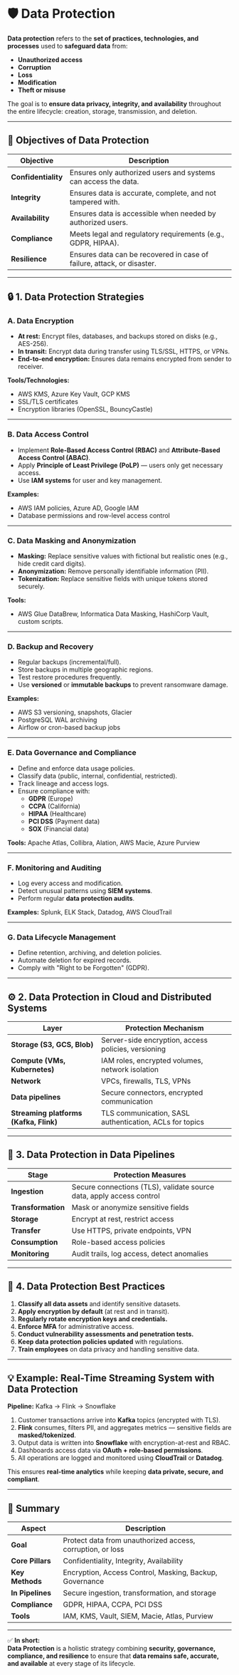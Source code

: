 # 🛡️ Data Protection

**Data protection** refers to the **set of practices, technologies, and processes** used to **safeguard data** from:
- **Unauthorized access**
- **Corruption**
- **Loss**
- **Modification**
- **Theft or misuse**

The goal is to **ensure data privacy, integrity, and availability** throughout the entire lifecycle: creation, storage, transmission, and deletion.

---

## 🎯 Objectives of Data Protection

| Objective | Description |
|------------|--------------|
| **Confidentiality** | Ensures only authorized users and systems can access the data. |
| **Integrity** | Ensures data is accurate, complete, and not tampered with. |
| **Availability** | Ensures data is accessible when needed by authorized users. |
| **Compliance** | Meets legal and regulatory requirements (e.g., GDPR, HIPAA). |
| **Resilience** | Ensures data can be recovered in case of failure, attack, or disaster. |

---

## 🔒 1. Data Protection Strategies

### A. Data Encryption
- **At rest:** Encrypt files, databases, and backups stored on disks (e.g., AES-256).  
- **In transit:** Encrypt data during transfer using TLS/SSL, HTTPS, or VPNs.  
- **End-to-end encryption:** Ensures data remains encrypted from sender to receiver.  

**Tools/Technologies:**  
- AWS KMS, Azure Key Vault, GCP KMS  
- SSL/TLS certificates  
- Encryption libraries (OpenSSL, BouncyCastle)

---

### B. Data Access Control
- Implement **Role-Based Access Control (RBAC)** and **Attribute-Based Access Control (ABAC)**.  
- Apply **Principle of Least Privilege (PoLP)** — users only get necessary access.  
- Use **IAM systems** for user and key management.

**Examples:**  
- AWS IAM policies, Azure AD, Google IAM  
- Database permissions and row-level access control

---

### C. Data Masking and Anonymization
- **Masking:** Replace sensitive values with fictional but realistic ones (e.g., hide credit card digits).  
- **Anonymization:** Remove personally identifiable information (PII).  
- **Tokenization:** Replace sensitive fields with unique tokens stored securely.

**Tools:**  
- AWS Glue DataBrew, Informatica Data Masking, HashiCorp Vault, custom scripts.

---

### D. Backup and Recovery
- Regular backups (incremental/full).  
- Store backups in multiple geographic regions.  
- Test restore procedures frequently.  
- Use **versioned** or **immutable backups** to prevent ransomware damage.

**Examples:**  
- AWS S3 versioning, snapshots, Glacier  
- PostgreSQL WAL archiving  
- Airflow or cron-based backup jobs

---

### E. Data Governance and Compliance
- Define and enforce data usage policies.  
- Classify data (public, internal, confidential, restricted).  
- Track lineage and access logs.  
- Ensure compliance with:
  - **GDPR** (Europe)
  - **CCPA** (California)
  - **HIPAA** (Healthcare)
  - **PCI DSS** (Payment data)
  - **SOX** (Financial data)

**Tools:** Apache Atlas, Collibra, Alation, AWS Macie, Azure Purview

---

### F. Monitoring and Auditing
- Log every access and modification.  
- Detect unusual patterns using **SIEM systems**.  
- Perform regular **data protection audits**.

**Examples:** Splunk, ELK Stack, Datadog, AWS CloudTrail

---

### G. Data Lifecycle Management
- Define retention, archiving, and deletion policies.  
- Automate deletion for expired records.  
- Comply with "Right to be Forgotten" (GDPR).

---

## ⚙️ 2. Data Protection in Cloud and Distributed Systems

| Layer | Protection Mechanism |
|--------|----------------------|
| **Storage (S3, GCS, Blob)** | Server-side encryption, access policies, versioning |
| **Compute (VMs, Kubernetes)** | IAM roles, encrypted volumes, network isolation |
| **Network** | VPCs, firewalls, TLS, VPNs |
| **Data pipelines** | Secure connectors, encrypted communication |
| **Streaming platforms (Kafka, Flink)** | TLS communication, SASL authentication, ACLs for topics |

---

## 🧱 3. Data Protection in Data Pipelines

| Stage | Protection Measures |
|--------|---------------------|
| **Ingestion** | Secure connections (TLS), validate source data, apply access control |
| **Transformation** | Mask or anonymize sensitive fields |
| **Storage** | Encrypt at rest, restrict access |
| **Transfer** | Use HTTPS, private endpoints, VPN |
| **Consumption** | Role-based access policies |
| **Monitoring** | Audit trails, log access, detect anomalies |

---

## 🧠 4. Data Protection Best Practices
1. **Classify all data assets** and identify sensitive datasets.  
2. **Apply encryption by default** (at rest and in transit).  
3. **Regularly rotate encryption keys and credentials.**  
4. **Enforce MFA** for administrative access.  
5. **Conduct vulnerability assessments and penetration tests.**  
6. **Keep data protection policies updated** with regulations.  
7. **Train employees** on data privacy and handling sensitive data.  

---

## 💡 Example: Real-Time Streaming System with Data Protection

**Pipeline:** Kafka → Flink → Snowflake

1. Customer transactions arrive into **Kafka** topics (encrypted with TLS).  
2. **Flink** consumes, filters PII, and aggregates metrics — sensitive fields are **masked/tokenized**.  
3. Output data is written into **Snowflake** with encryption-at-rest and RBAC.  
4. Dashboards access data via **OAuth + role-based permissions**.  
5. All operations are logged and monitored using **CloudTrail** or **Datadog**.

This ensures **real-time analytics** while keeping **data private, secure, and compliant**.

---

## 🧩 Summary

| Aspect | Description |
|---------|--------------|
| **Goal** | Protect data from unauthorized access, corruption, or loss |
| **Core Pillars** | Confidentiality, Integrity, Availability |
| **Key Methods** | Encryption, Access Control, Masking, Backup, Governance |
| **In Pipelines** | Secure ingestion, transformation, and storage |
| **Compliance** | GDPR, HIPAA, CCPA, PCI DSS |
| **Tools** | IAM, KMS, Vault, SIEM, Macie, Atlas, Purview |

---

✅ **In short:**  
**Data Protection** is a holistic strategy combining **security, governance, compliance, and resilience** to ensure that **data remains safe, accurate, and available** at every stage of its lifecycle.
